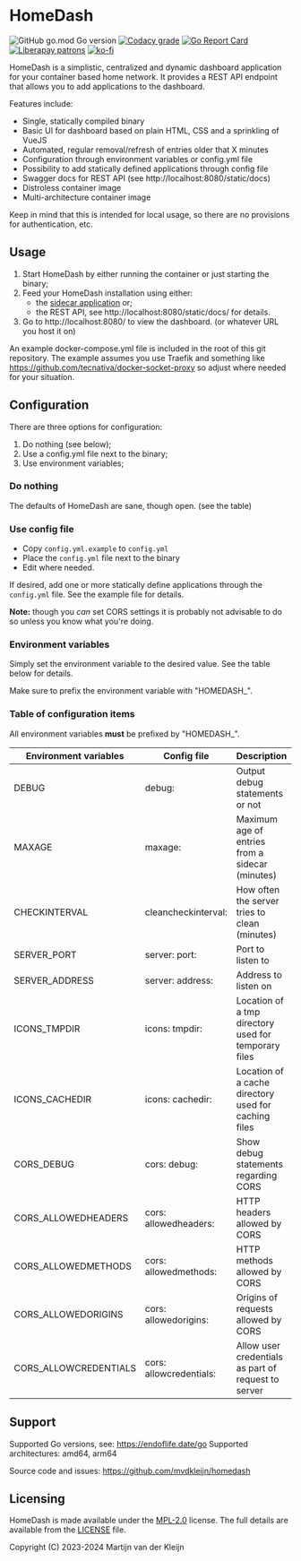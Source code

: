 # HomeDash

![GitHub go.mod Go version](https://img.shields.io/github/go-mod/go-version/mvdkleijn/homedash?style=for-the-badge)
[![Codacy grade](https://img.shields.io/codacy/grade/dd407766bf6249e28daa954348d5e672?style=for-the-badge)](https://app.codacy.com/gh/mvdkleijn/homedash)
[![Go Report Card](https://goreportcard.com/badge/github.com/mvdkleijn/homedash?style=for-the-badge)](https://goreportcard.com/report/github.com/mvdkleijn/homedash) [![Liberapay patrons](https://img.shields.io/liberapay/patrons/mvdkleijn?style=for-the-badge)](https://liberapay.com/mvdkleijn/) [![ko-fi](https://ko-fi.com/img/githubbutton_sm.svg)](https://ko-fi.com/O4O7H6C73)

HomeDash is a simplistic, centralized and dynamic dashboard application for your container based home network.
It provides a REST API endpoint that allows you to add applications to the dashboard.

Features include:

- Single, statically compiled binary
- Basic UI for dashboard based on plain HTML, CSS and a sprinkling of VueJS
- Automated, regular removal/refresh of entries older that X minutes
- Configuration through environment variables or config.yml file
- Possibility to add statically defined applications through config file
- Swagger docs for REST API (see http://localhost:8080/static/docs)
- Distroless container image
- Multi-architecture container image

Keep in mind that this is intended for local usage, so there are no provisions for authentication, etc.

## Usage

1) Start HomeDash by either running the container or just starting the binary;
2) Feed your HomeDash installation using either:
   - the [sidecar application](https://github.com/mvdkleijn/homedash-sidecar) or;
   - the REST API, see http://localhost:8080/static/docs/ for details.
3) Go to http://localhost:8080/ to view the dashboard. (or whatever URL you host it on)

An example docker-compose.yml file is included in the root of this git repository. The example assumes you use Traefik
and something like https://github.com/tecnativa/docker-socket-proxy so adjust where needed for your situation.

## Configuration

There are three options for configuration:

1. Do nothing (see below);
2. Use a config.yml file next to the binary;
3. Use environment variables;

### Do nothing

The defaults of HomeDash are sane, though open. (see the table)

### Use config file

- Copy `config.yml.example` to `config.yml`
- Place the `config.yml` file next to the binary
- Edit where needed.

If desired, add one or more statically define applications through the `config.yml` file. See the example file for details.

**Note:** though you *can* set CORS settings it is probably not advisable to do so unless you know what you're doing.

### Environment variables

Simply set the environment variable to the desired value. See the table below for details.

Make sure to prefix the environment variable with "HOMEDASH_".

### Table of configuration items

All environment variables **must** be prefixed by "HOMEDASH_".

| Environment variables | Config file             | Description                                          | Default                                              |
| --------------------- | ----------------------- | ---------------------------------------------------- | ---------------------------------------------------- |
| DEBUG                 | debug:                  | Output debug statements or not                       | false                                                |
| MAXAGE                | maxage:                 | Maximum age of entries from a sidecar (minutes)      | 20                                                   |
| CHECKINTERVAL         | cleancheckinterval:     | How often the server tries to clean (minutes)        | 1                                                    |
| SERVER_PORT           | server: port:           | Port to listen to                                    | "8080"                                               |
| SERVER_ADDRESS        | server: address:        | Address to listen on                                 | "" (any address)                                     |
| ICONS_TMPDIR          | icons: tmpdir:          | Location of a tmp directory used for temporary files | "./data/tmp" or "/homedash/tmp" (when container)     |
| ICONS_CACHEDIR        | icons: cachedir:        | Location of a cache directory used for caching files | "./data/cache" or "/homedash/cache" (when container) |
| CORS_DEBUG            | cors: debug:            | Show debug statements regarding CORS                 | false                                                |
| CORS_ALLOWEDHEADERS   | cors: allowedheaders:   | HTTP headers allowed by CORS                         | "Content-Type"                                       |
| CORS_ALLOWEDMETHODS   | cors: allowedmethods:   | HTTP methods allowed by CORS                         | "GET", "POST", "HEAD"                                |
| CORS_ALLOWEDORIGINS   | cors: allowedorigins:   | Origins of requests allowed by CORS                  | "*"                                                  |
| CORS_ALLOWCREDENTIALS | cors: allowcredentials: | Allow user credentials as part of request to server  | false                                                |

## Support

Supported Go versions, see: https://endoflife.date/go
Supported architectures: amd64, arm64

Source code and issues: https://github.com/mvdkleijn/homedash

## Licensing

HomeDash is made available under the [MPL-2.0](https://choosealicense.com/licenses/mpl-2.0/)
license. The full details are available from the [LICENSE](/LICENSE) file.

Copyright (C) 2023-2024  Martijn van der Kleijn